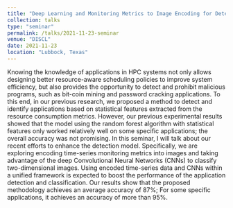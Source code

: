 ```yaml
---
title: "Deep Learning and Monitoring Metrics to Image Encoding for Detecting Applications in HPC systems "
collection: talks
type: "seminar"
permalink: /talks/2021-11-23-seminar
venue: "DISCL"
date: 2021-11-23
location: "Lubbock, Texas"
---
```


Knowing the knowledge of applications in HPC systems not only allows designing better resource-aware scheduling policies to improve system efficiency, but also provides the opportunity to detect and prohibit malicious programs, such as bit-coin mining and password cracking applications. To this end, in our previous research, we proposed a method to detect and identify applications based on statistical features extracted from the resource consumption metrics. However, our previous experimental results showed that the model using the random forest algorithm with statistical features only worked relatively well on some specific applications; the overall accuracy was not promising. In this seminar, I will talk about our recent efforts to enhance the detection model. Specifically, we are exploring encoding time-series monitoring metrics into images and taking advantage of the deep Convolutional Neural Networks (CNNs) to classify two-dimensional images. Using encoded time-series data and CNNs within a unified framework is expected to boost the performance of the application detection and classification. Our results show that the proposed methodology achieves an average accuracy of 87%; For some specific applications, it achieves an accuracy of more than 95%.
